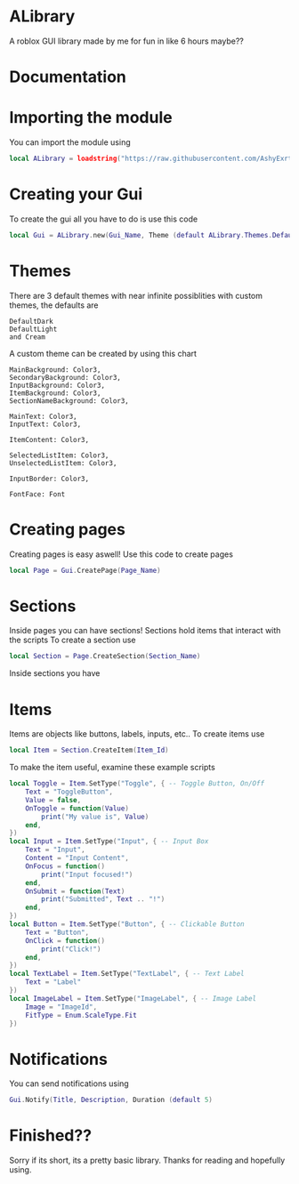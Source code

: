 # ALibrary

A roblox GUI library made by me for fun in like 6 hours maybe??

# Documentation

# Importing the module
You can import the module using
```lua
local ALibrary = loadstring("https://raw.githubusercontent.com/AshyExrth/ALibrary/main/Main.lua")()
```

# Creating your Gui
To create the gui all you have to do is use this code
```lua
local Gui = ALibrary.new(Gui_Name, Theme (default ALibrary.Themes.DefaultDark), Parent (default game.CoreGui))
```

# Themes
There are 3 default themes with near infinite possiblities with custom themes, the defaults are
```
DefaultDark
DefaultLight
and Cream
```

A custom theme can be created by using this chart
```
MainBackground: Color3,
SecondaryBackground: Color3,
InputBackground: Color3,
ItemBackground: Color3,
SectionNameBackground: Color3,

MainText: Color3,
InputText: Color3,

ItemContent: Color3,

SelectedListItem: Color3,
UnselectedListItem: Color3,

InputBorder: Color3,

FontFace: Font
```

# Creating pages
Creating pages is easy aswell!
Use this code to create pages
```lua
local Page = Gui.CreatePage(Page_Name)
```

# Sections
Inside pages you can have sections!
Sections hold items that interact with the scripts
To create a section use
```lua
local Section = Page.CreateSection(Section_Name)
```
Inside sections you have
# Items
Items are objects like buttons, labels, inputs, etc.. To create items use
```lua
local Item = Section.CreateItem(Item_Id)
```
To make the item useful, examine these example scripts
```lua
local Toggle = Item.SetType("Toggle", { -- Toggle Button, On/Off
	Text = "ToggleButton",
	Value = false,
	OnToggle = function(Value)
		print("My value is", Value)
	end,
})
local Input = Item.SetType("Input", { -- Input Box
	Text = "Input",
	Content = "Input Content",
	OnFocus = function()
		print("Input focused!")
	end,
	OnSubmit = function(Text)
		print("Submitted", Text .. "!")
	end,
})
local Button = Item.SetType("Button", { -- Clickable Button
	Text = "Button",
	OnClick = function()
		print("Click!")
	end,
})
local TextLabel = Item.SetType("TextLabel", { -- Text Label
	Text = "Label"
})
local ImageLabel = Item.SetType("ImageLabel", { -- Image Label
	Image = "ImageId",
	FitType = Enum.ScaleType.Fit
})
```

# Notifications

You can send notifications using
```lua
Gui.Notify(Title, Description, Duration (default 5)
```

# Finished??

Sorry if its short, its a pretty basic library. Thanks for reading and hopefully using.
